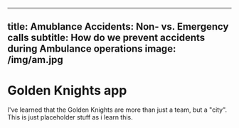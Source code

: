 

---
title: Amublance Accidents: Non- vs. Emergency calls
subtitle: How do we prevent accidents during Ambulance operations
image: /img/am.jpg
---



# Golden Knights app

I've learned that the Golden Knights are more than just a team, but a "city". This is just placeholder stuff as i learn this.
